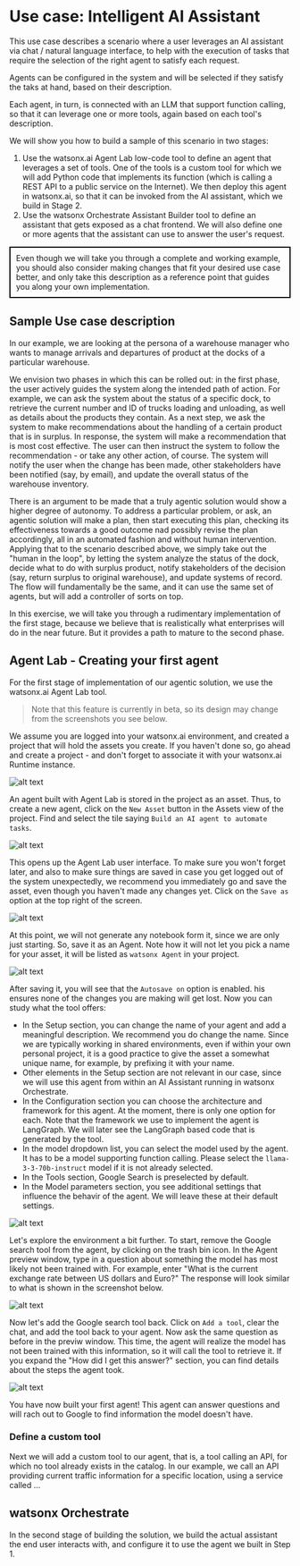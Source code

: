 # Use case: Intelligent AI Assistant

This use case describes a scenario where a user leverages an AI assistant via chat / natural language interface, to help with the execution of tasks that require the selection of the right agent to satisfy each request.

Agents can be configured in the system and will be selected if they satisfy the taks at hand, based on their description.

Each agent, in turn, is connected with an LLM that support function calling, so that it can leverage one or more tools, again based on each tool's description.

We will show you how to build a sample of this scenario in two stages:
1. Use the watsonx.ai Agent Lab low-code tool to define an agent that leverages a set of tools. One of the tools is a custom tool for which we will add Python code that implements its function (which is calling a REST API to a public service on the Internet). We then deploy this agent in watsonx.ai, so that it can be invoked from the AI assistant, which we build in Stage 2.
2. Use the watsonx Orchestrate Assistant Builder tool to define an assistant that gets exposed as a chat frontend. We will also define one or more agents that the assistant can use to answer the user's request.

<div style="border: 2px solid black; padding: 10px;">
Even though we will take you through a complete and working example, you should also consider making changes that fit your desired use case better, and only take this description as a reference point that guides you along your own implementation.
</div>

## Sample Use case description

In our example, we are looking at the persona of a warehouse manager who wants to manage arrivals and departures of product at the docks of a particular warehouse. 

We envision two phases in which this can be rolled out: in the first phase, the user actively guides the system along the intended path of action. For example, we can ask the system about the status of a specific dock, to retrieve the current number and ID of trucks loading and unloading, as well as details about the products they contain. As a next step, we ask the system to make recommendations about the handling of a certain product that is in surplus. In response, the system will make a recommendation that is most cost effective. The user can then instruct the system to follow the recommendation - or take any other action, of course. The system will notify the user when the change has been made, other stakeholders have been notified (say, by email), and update the overall status of the warehouse inventory. 

There is an argument to be made that a truly agentic solution would show a higher degree of autonomy. To address a particular problem, or ask, an agentic solution will make a plan, then start executing this plan, checking its effectiveness towards a good outcome nad possibly revise the plan accordingly, all in an automated fashion and without human intervention. Applying that to the scenario described above, we simply take out the "human in the loop", by letting the system analyze the status of the dock, decide what to do with surplus product, notify stakeholders of the decision (say, return surplus to original warehouse), and update systems of record. The flow will fundamentally be the same, and it can use the same set of agents, but will add a controller of sorts on top.

In this exercise, we will take you through a rudimentary implementation of the first stage, because we believe that is realistically what enterprises will do in the near future. But it provides a path to mature to the second phase.

## Agent Lab - Creating your first agent

For the first stage of implementation of our agentic solution, we use the watsonx.ai Agent Lab tool. 
> Note that this feature is currently in beta, so its design may change from the screenshots you see below.

We assume you are logged into your watsonx.ai environment, and created a project that will hold the assets you create. If you haven't done so, go ahead and create a project - and don't forget to associate it with your watsonx.ai Runtime instance.

![alt text](images/image1.png)

An agent built with Agent Lab is stored in the project as an asset. Thus, to create a new agent, click on the `New Asset` button in the Assets view of the project. Find and select the tile saying `Build an AI agent to automate tasks`.

![alt text](images/image2.png)

This opens up the Agent Lab user interface. To make sure you won't forget later, and also to make sure things are saved in case you get logged out of the system unexpectedly, we recommend you immediately go and save the asset, even though you haven't made any changes yet. Click on the `Save as` option at the top right of the screen.

![alt text](images/image3.png)

At this point, we will not generate any notebook form it, since we are only just starting. So, save it as an Agent. Note how it will not let you pick a name for your asset, it will be listed as `watsonx Agent` in your project.

![alt text](images/image4.png)

After saving it, you will see that the `Autosave on` option is enabled. his ensures none of the changes you are making will get lost.
Now you can study what the tool offers: 
- In the Setup section, you can change the name of your agent and add a meaningful description. We recommend you do change the name. Since we are typically working in shared environments, even if within your own personal project, it is a good practice to give the asset a somewhat unique name, for example, by prefixing it with your name.
- Other elements in the Setup section are not relevant in our case, since we will use this agent from within an AI Assistant running in watsonx Orchestrate.
- In the Configuration section you can choose the architecture and framework for this agent. At the moment, there is only one option for each. Note that the framework we use to implement the agent is LangGraph. We will later see the LangGraph based code that is generated by the tool.
- In the model dropdown list, you can select the model used by the agent. It has to be a model supporting function calling. Please select the `llama-3-3-70b-instruct` model if it is not already selected. 
- In the Tools section, Google Search is preselected by default.
- In the Model parameters section, you see additional settings that influence the behavir of the agent. We will leave these at their default settings.

![alt text](images/image7.png)

Let's explore the environment a bit further. To start, remove the Google search tool from the agent, by clicking on the trash bin icon.
In the Agent preview window, type in a question about something the model has most likely not been trained with. For example, enter "What is the current exchange rate between US dollars and Euro?" The response will look similar to what is shown in the screenshot below.

![alt text](images/image5.png)

Now let's add the Google search tool back. Click on `Add a tool`, clear the chat, and add the tool back to your agent. Now ask the same question as before in the previw window. This time, the agent will realize the model has not been trained with this information, so it will call the tool to retrieve it. If you expand the "How did I get this answer?" section, you can find details about the steps the agent took.

![alt text](images/image6.png)

You have now built your first agent! This agent can answer questions and will rach out to Google to find information the model doesn't have. 

### Define a custom tool

Next we will add a custom tool to our agent, that is, a tool calling an API, for which no tool already exists in the catalog. In our example, we call an API providing current traffic information for a specific location, using a service called 
...

## watsonx Orchestrate

In the second stage of building the solution, we build the actual assistant the end user interacts with, and configure it to use the agent we built in Step 1.